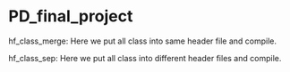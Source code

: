 # PD_final_project

hf_class_merge:
Here we put all class into same header file and compile.

hf_class_sep:
Here we put all class into different header files and compile.
